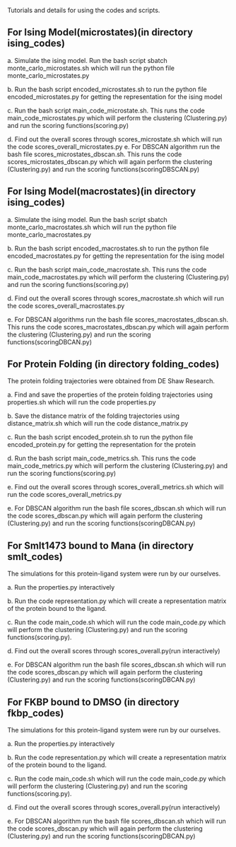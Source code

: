 Tutorials and details for using the codes and scripts.


## For Ising Model(microstates)(in directory ising_codes)
a. Simulate the ising model. Run the bash script sbatch monte_carlo_microstates.sh which will run the python file monte_carlo_microstates.py

b. Run the bash script encoded_microstates.sh to run the python file encoded_microstates.py for getting the representation for the ising model

c. Run the bash script main_code_microstate.sh. This runs the code main_code_microstates.py which will perform the clustering (Clustering.py) and run the scoring functions(scoring.py)

d. Find out the overall scores through scores_microstate.sh which will run the code scores_overall_microstates.py
e. For DBSCAN algorithm run the bash file scores_microstates_dbscan.sh. This runs the code scores_microstates_dbscan.py which will again perform the clustering (Clustering.py) and run the scoring functions(scoringDBSCAN.py)

## For Ising Model(macrostates)(in directory ising_codes)
a. Simulate the ising model. Run the bash script sbatch monte_carlo_macrostates.sh which will run the python file monte_carlo_macrostates.py

b. Run the bash script encoded_macrostates.sh to run the python file encoded_macrostates.py for getting the representation for the ising model

c. Run the bash script main_code_macrostate.sh. This runs the code main_code_macrostates.py which will perform the clustering (Clustering.py) and run the scoring functions(scoring.py)

d. Find out the overall scores through scores_macrostate.sh which will run the code scores_overall_macrostates.py

e. For DBSCAN algorithms run the bash file scores_macrostates_dbscan.sh. This runs the code scores_macrostates_dbscan.py which will again perform the clustering (Clustering.py) and run the scoring functions(scoringDBCAN.py)

## For Protein Folding (in directory folding_codes)

The protein folding trajectories were obtained from DE Shaw Research. 

a. Find and save the properties of the protein folding trajectories using properties.sh which will run the code properties.py

b. Save the distance matrix of the folding trajectories using distance_matrix.sh which will run the code distance_matrix.py

c. Run the bash script encoded_protein.sh to run the python file encoded_protein.py for getting the representation for the protein

d. Run the bash script main_code_metrics.sh. This runs the code main_code_metrics.py which will perform the clustering (Clustering.py) and run the scoring functions(scoring.py)

e. Find out the overall scores through scores_overall_metrics.sh which will run the code scores_overall_metrics.py

e. For DBSCAN algorithm run the bash file scores_dbscan.sh which will run the code scores_dbscan.py which will again perform the clustering (Clustering.py) and run the scoring functions(scoringDBCAN.py)

## For Smlt1473 bound to Mana (in directory smlt_codes)
 
The simulations for this protein-ligand system were run by our ourselves. 

a. Run the properties.py interactively

b. Run the code representation.py which will create a representation matrix of the protein bound to the ligand.

c. Run the code main_code.sh which will run the code main_code.py which will perform the clustering (Clustering.py) and run the scoring functions(scoring.py).

d. Find out the overall scores through scores_overall.py(run interactively)

e. For DBSCAN algorithm run the bash file scores_dbscan.sh which will run the code scores_dbscan.py which will again perform the clustering (Clustering.py) and run the scoring functions(scoringDBCAN.py)

## For FKBP bound to DMSO (in directory fkbp_codes)

The simulations for this protein-ligand system were run by our ourselves. 

a. Run the properties.py interactively

b. Run the code representation.py which will create a representation matrix of the protein bound to the ligand.

c. Run the code main_code.sh which will run the code main_code.py which will perform the clustering (Clustering.py) and run the scoring functions(scoring.py).

d. Find out the overall scores through scores_overall.py(run interactively)

e. For DBSCAN algorithm run the bash file scores_dbscan.sh which will run the code scores_dbscan.py which will again perform the clustering (Clustering.py) and run the scoring functions(scoringDBCAN.py)








